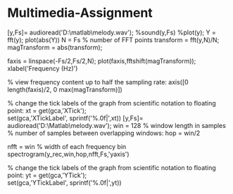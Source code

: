 # Multimedia-Assignment
[y,Fs]= audioread('D:\matlab\melody.wav');
%sound(y,Fs)
%plot(y);
Y = fft(y);
plot(abs(Y))
N = Fs % number of FFT points
transform = fft(y,N)/N;
magTransform = abs(transform);

faxis = linspace(-Fs/2,Fs/2,N);
plot(faxis,fftshift(magTransform));
xlabel('Frequency (Hz)')

% view frequency content up to half the sampling rate:
axis([0 length(faxis)/2, 0 max(magTransform)]) 

% change the tick labels of the graph from scientific notation to floating point: 
xt = get(gca,'XTick');  
set(gca,'XTickLabel', sprintf('%.0f|',xt))
[y,Fs]= audioread('D:\Matlab\melody.wav');
win = 128 % window length in samples
% number of samples between overlapping windows:
hop = win/2            

nfft = win % width of each frequency bin 
spectrogram(y_rec,win,hop,nfft,Fs,'yaxis')

% change the tick labels of the graph from scientific notation to floating point: 
yt = get(gca,'YTick');  
set(gca,'YTickLabel', sprintf('%.0f|',yt))
